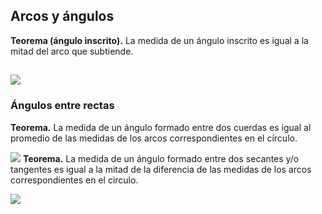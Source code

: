 ﻿## Arcos y ángulos

**Teorema (ángulo inscrito).** La medida de un ángulo inscrito es igual a la mitad del arco que subtiende.

![](https://upload.wikimedia.org/wikipedia/commons/5/5b/Inscribed_angles2.svg)
---

### Ángulos entre rectas

**Teorema.** La medida de un ángulo formado entre dos cuerdas es igual al promedio de las medidas de los arcos correspondientes en el círculo.

![](https://www.mathwarehouse.com/geometry/circle/images/chords-inside-circle/formula-angle-intersecting-chords-theorem-v2.webp)
**Teorema.** La medida de un ángulo formado entre dos secantes y/o tangentes es igual a la mitad de la diferencia de las medidas de los arcos correspondientes en el circulo.

![](https://upload.wikimedia.org/wikipedia/commons/a/a3/The_secant-secant_theorem.png)

